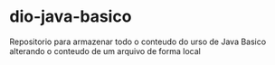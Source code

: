 # dio-java-basico
Repositorio para armazenar todo o conteudo do urso de Java Basico
alterando o conteudo de um arquivo de forma local